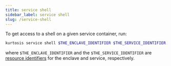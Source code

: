 ```yaml
---
title: service shell
sidebar_label: service shell
slug: /service-shell
---
```


To get access to a shell on a given service container, run:

```bash
kurtosis service shell $THE_ENCLAVE_IDENTIFIER $THE_SERVICE_IDENTIFIER
```

where `$THE_ENCLAVE_IDENTIFIER` and the `$THE_SERVICE_IDENTIFIER` are [resource identifiers](../concepts-reference/resource-identifier.md) for the enclave and service, respectively.
